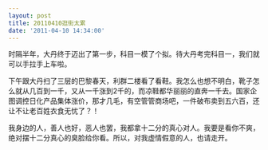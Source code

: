 ```yaml
---
layout: post
title: 20110410逛街太累
date: '2011-04-10 14:34:00'
---
```



 时隔半年，大丹终于迈出了第一步，科目一模了个拟。待大丹考完科目一，我们就可以手拉手上车啦。

 下午跟大丹扫了三层的巴黎春天，利群二楼看了看鞋。我怎么也想不明白，靴子怎么就从几百到一千，又从一千涨到2千的，而凉鞋都华丽丽的直奔一千去。国家企图调控日化产品集体涨价，那才几毛，有空管管商场吧，一件破布卖到五六百，还让不让老百姓衣食无忧了？！

 我身边的人，善人也好，恶人也罢，我都拿十二分的真心对人。我要是看你不爽，绝对摆十二分真心的臭脸给你看。所以，对我虚情假意的人，也请走开。


